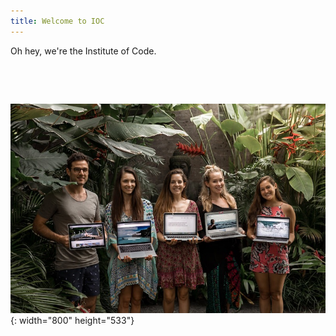 ```yaml
---
title: Welcome to IOC
---
```


Oh hey, we're the Institute of Code.&nbsp;

&nbsp;

&nbsp;

![](/uploads/ioc-experience1.jpg){: width="800" height="533"}